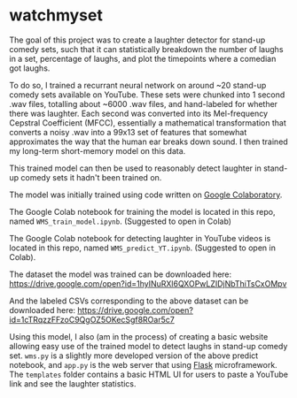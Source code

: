 # watchmyset

The goal of this project was to create a laughter detector for stand-up comedy sets, such that it can statistically breakdown the number of laughs in a set, percentage of laughs, and plot the timepoints where a comedian got laughs. 

To do so, I trained a recurrant neural network on around ~20 stand-up comedy sets available on YouTube. These sets were chunked into 1 second .wav files, totalling about ~6000 .wav files, and hand-labeled for whether there was laughter. Each second was converted into its Mel-frequency Cepstral Coefficient (MFCC), essentially a mathematical transformation that converts a noisy .wav into a 99x13 set of features that somewhat approximates the way that the human ear breaks down sound. I then trained my long-term short-memory model on this data. 

This trained model can then be used to reasonably detect laughter in stand-up comedy sets it hadn't been trained on. 

The model was initially trained using code written on [Google Colaboratory](https://research.google.com/colaboratory/faq.html). 

The Google Colab notebook for training the model is located in this repo, named `WMS_train_model.ipynb`. (Suggested to open in Colab)

The Google Colab notebook for detecting laughter in YouTube videos is located in this repo, named `WMS_predict_YT.ipynb`. (Suggested to open in Colab). 

The dataset the model was trained can be downloaded here: https://drive.google.com/open?id=1hyINuRXl6QXOPwLZIDjNbThiTsCxOMpv

And the labeled CSVs corresponding to the above dataset can be downloaded here: https://drive.google.com/open?id=1cTRqzzFFzoC9QgOZ5OKecSgf8ROar5c7

Using this model, I also (am in the process) of creating a basic website allowing easy use of the trained model to detect laughs in stand-up comedy set. `wms.py` is a slightly more developed version of the above predict notebook, and `app.py` is the web server that using [Flask](https://flask.palletsprojects.com/en/1.1.x/) microframework. The `templates` folder contains a basic HTML UI for users to paste a YouTube link and see the laughter statistics. 
